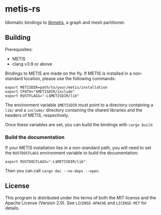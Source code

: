# metis-rs

Idiomatic bindings to [libmetis][METIS], a graph and mesh partitioner.

## Building

Prerequisites:

- METIS
- clang v3.9 or above

Bindings to METIS are made on the fly.  If METIS is installed in a non-standard
location, please use the following commands:

    export METISDIR=path/to/your/metis/installation
    export CPATH="$METISDIR/include"
    export RUSTFLAGS="-L$METISDIR/lib"

The environment variable `$METISDIR` must point to a directory containing a
`lib/` and a `include/` directory containing the shared libraries and the
headers of METIS, respectively.

Once these variables are set, you can build the bindings with `cargo build`.

### Build the documentation

If your METIS installation lies in a non-standard path, you will need to set
the `RUSTDOCFLAGS` environment variable to build the documentation:

    export RUSTDOCFLAGS="-L$METISDIR/lib"

Then you can call `cargo doc --no-deps --open`.

## License

This program is distributed under the terms of both the MIT license and the
Apache License (Version 2.0).  See `LICENSE-APACHE` and `LICENSE-MIT` for
details.

[METIS]: http://glaros.dtc.umn.edu/gkhome/metis/metis/overview
